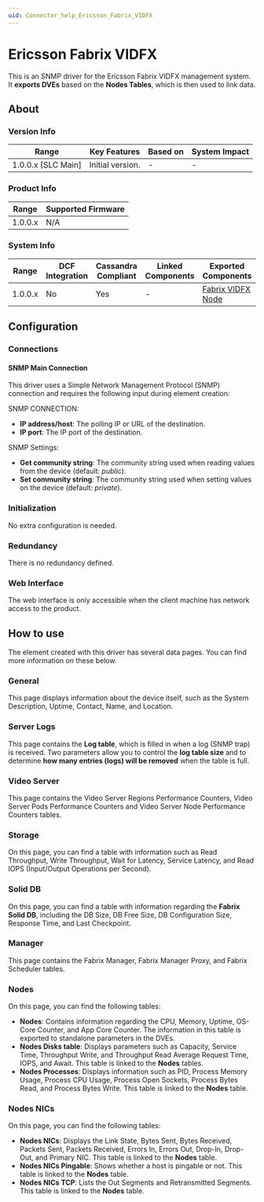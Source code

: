 ```yaml
---
uid: Connector_help_Ericsson_Fabrix_VIDFX
---
```


# Ericsson Fabrix VIDFX

This is an SNMP driver for the Ericsson Fabrix VIDFX management system. It **exports DVEs** based on the **Nodes Tables**, which is then used to link data.

## About

### Version Info

| **Range**            | **Key Features** | **Based on** | **System Impact** |
|----------------------|------------------|--------------|-------------------|
| 1.0.0.x \[SLC Main\] | Initial version. | \-           | \-                |

### Product Info

| **Range** | **Supported Firmware** |
|-----------|------------------------|
| 1.0.0.x   | N/A                    |

### System Info

| **Range** | **DCF Integration** | **Cassandra Compliant** | **Linked Components** | **Exported Components**                                                   |
|-----------|---------------------|-------------------------|-----------------------|---------------------------------------------------------------------------|
| 1.0.0.x   | No                  | Yes                     | \-                    | [Fabrix VIDFX Node](xref:Connector_help_Ericsson_Fabrix_VIDFX_Node) |

## Configuration

### Connections

#### SNMP Main Connection

This driver uses a Simple Network Management Protocol (SNMP) connection and requires the following input during element creation:

SNMP CONNECTION:

- **IP address/host**: The polling IP or URL of the destination.
- **IP port**: The IP port of the destination.

SNMP Settings:

- **Get community string**: The community string used when reading values from the device (default: *public*).
- **Set community string**: The community string used when setting values on the device (default: *private*).

### Initialization

No extra configuration is needed.

### Redundancy

There is no redundancy defined.

### Web Interface

The web interface is only accessible when the client machine has network access to the product.

## How to use

The element created with this driver has several data pages. You can find more information on these below.

### General

This page displays information about the device itself, such as the System Description, Uptime, Contact, Name, and Location.

### Server Logs

This page contains the **Log table**, which is filled in when a log (SNMP trap) is received. Two parameters allow you to control the **log table size** and to determine **how many entries (logs) will be removed** when the table is full.

### Video Server

This page contains the Video Server Regions Performance Counters, Video Server Pods Performance Counters and Video Server Node Performance Counters tables.

### Storage

On this page, you can find a table with information such as Read Throughput, Write Throughput, Wait for Latency, Service Latency, and Read IOPS (Input/Output Operations per Second).

### Solid DB

On this page, you can find a table with information regarding the **Fabrix Solid DB**, including the DB Size, DB Free Size, DB Configuration Size, Response Time, and Last Checkpoint.

### Manager

This page contains the Fabrix Manager, Fabrix Manager Proxy, and Fabrix Scheduler tables.

### Nodes

On this page, you can find the following tables:

- **Nodes**: Contains information regarding the CPU, Memory, Uptime, OS-Core Counter, and App Core Counter. The information in this table is exported to standalone parameters in the DVEs.
- **Nodes Disks table**: Displays parameters such as Capacity, Service Time, Throughput Write, and Throughput Read Average Request Time, IOPS, and Await. This table is linked to the **Nodes** tables.
- **Nodes Processes**: Displays information such as PID, Process Memory Usage, Process CPU Usage, Process Open Sockets, Process Bytes Read, and Process Bytes Write. This table is linked to the **Nodes** table.

### Nodes NICs

On this page, you can find the following tables:

- **Nodes NICs**: Displays the Link State, Bytes Sent, Bytes Received, Packets Sent, Packets Received, Errors In, Errors Out, Drop-In, Drop-Out, and Primary NIC. This table is linked to the **Nodes** table.
- **Nodes NICs Pingable**: Shows whether a host is pingable or not. This table is linked to the **Nodes** table.
- **Nodes NICs TCP**: Lists the Out Segments and Retransmitted Segments. This table is linked to the **Nodes** table.
